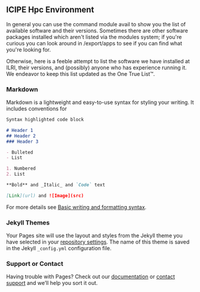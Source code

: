 ## ICIPE Hpc Environment
In general you can use the command module avail to show you the list of available software and their versions. Sometimes there are other software packages installed which aren't listed via the modules system; if you're curious you can look around in /export/apps to see if you can find what you're looking for.

Otherwise, here is a feeble attempt to list the software we have installed at ILRI, their versions, and (possibly) anyone who has experience running it. We endeavor to keep this list updated as the One True List™.

### Markdown

Markdown is a lightweight and easy-to-use syntax for styling your writing. It includes conventions for

```markdown
Syntax highlighted code block

# Header 1
## Header 2
### Header 3

- Bulleted
- List

1. Numbered
2. List

**Bold** and _Italic_ and `Code` text

[Link](url) and ![Image](src)
```

For more details see [Basic writing and formatting syntax](https://docs.github.com/en/github/writing-on-github/getting-started-with-writing-and-formatting-on-github/basic-writing-and-formatting-syntax).

### Jekyll Themes

Your Pages site will use the layout and styles from the Jekyll theme you have selected in your [repository settings](https://github.com/mbbu/Hpc_environment_modules/settings/pages). The name of this theme is saved in the Jekyll `_config.yml` configuration file.

### Support or Contact

Having trouble with Pages? Check out our [documentation](https://docs.github.com/categories/github-pages-basics/) or [contact support](https://support.github.com/contact) and we’ll help you sort it out.
